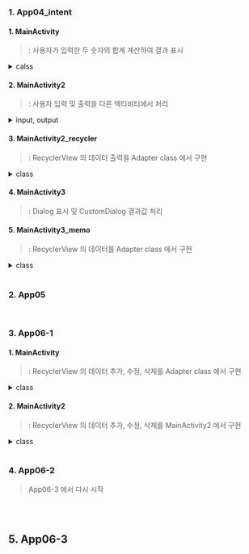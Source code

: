 ### 1. App04_intent
#### 1. MainActivity
> : 사용자가 입력한 두 숫자의 합계 계산하여 결과 표시
<details>
  <summary>calss</summary>

  + ##### <mark>MainActivitySub</mark>
  > 두 숫자 합계 계산하여 결과값 전달
</details>


#### 2. MainActivity2
> : 사용자 입력 및 출력을 다른 액티비티에서 처리
<details>
  <summary>input, output</summary>

  + ##### <mark>MainActivity2_Input</mark>
  > 이름, 나이, 전화번호 입력받아 MainActivity2 로 반환

  + #### <mark>MainActivity2_Out</mark>
  > MainActivity2 에서 전달받은 이름, 나이, 전화번호 데이터 출력
</details>


#### 3. MainActivity2_recycler
> : RecyclerView 의 데이터 출력을 Adapter class 에서 구현
<details>
  <summary>class</summary>

  + ##### <mark>MyAdapter</mark>
    > 단순 문자열 리스트를 RecyclerView 에 표시하는 Adapter class
</details>


#### 4. MainActivity3
> : Dialog 표시 및 CustomDialog 결과값 처리


#### 5. MainActivity3_memo
> : RecyclerView 의 데이터를 Adapter class 에서 구현
<details>
  <summary>class</summary>

  + ##### <mark>memo</mark>
  > no, title, timestamp 저장하는 data class
  
</details>

<br>

### 2. App05

<br>

### 3. App06-1
#### 1. MainActivity
> : RecyclerView 의 데이터 추가, 수정, 삭제를 Adapter class 에서 구현
<details>
  <summary>class</summary>
  
+ ##### <mark>Phone</mark>
  > name, tel 저장하는 data class
  
+ ##### <mark>PhoneAdapter</mark>
  > MainActivity 의 RecyclerView 에 Phone 목록 표시하는 Adapter class
  + addItem(아이템 추가)
    > 'phoneList' 데이터 추가
  + updateItem(아이템 수정)
    > 'phoneList' 특정 데이터 수정
  + deleteItem(아이템 삭제)
    > 'phoneList' 특정 데이터 삭제
  + OnItemClickLister Interface
    > RecyclerView 아이템 클릭 시 해당 위치 처리하도록 인터페이스 정의
  + itemView.setOnClickListener
    > RecyclerView 아이템 클릭 시 onItemClick 메서드 호출
</details>


#### 2. MainActivity2
> : RecyclerView 의 데이터 추가, 수정, 삭제를 MainActivity2 에서 구현
<details>
  <summary>class</summary>

+ ##### <mark>Friend</mark>
  > resourceId, name, msg 저장하는 data class
  
+ ##### <mark>FriendAdapter</mark>
  > MainActivity2 의 RecyclerView 에 Phone 목록 표시하는 Adapter class
  + OnItemClickLister Interface
    > RecyclerView 아이템 클릭 시 해당 위치 처리하도록 인터페이스 정의
  + itemView.setOnClickListener
    > RecyclerView 아이템 클릭 시 onItemClick 메서드 호출
</details>

<br>

### 4. App06-2
> App06-3 에서 다시 시작

<br>
<br>

## 5. App06-3
